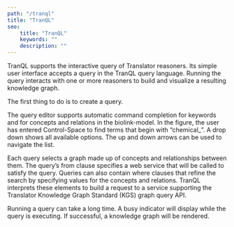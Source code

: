 ```yaml
---
path: "/tranql"
title: "TranQL"
seo:
    title: "TranQL"
    keywords: ""
    description: ""
---
```


TranQL supports the interactive query of Translator reasoners. Its simple user interface accepts a query in the TranQL query language. Running the query interacts with one or more reasoners to build and visualize a resulting knowledge graph.

The first thing to do is to create a query.

The query editor supports automatic command completion for keywords and for concepts and relations in the biolink-model. In the figure, the user has entered Control-Space to find terms that begin with “chemical_”. A drop down shows all available options. The up and down arrows can be used to navigate the list.

Each query selects a graph made up of concepts and relationships between them. The query’s from clause specifies a web service that will be called to satisfy the query. Queries can also contain where clauses that refine the search by specifying values for the concepts and relations. TranQL interprets these elements to build a request to a service supporting the Translator Knowledge Graph Standard (KGS) graph query API.

Running a query can take a long time. A busy indicator will display while the query is executing. If successful, a knowledge graph will be rendered.
